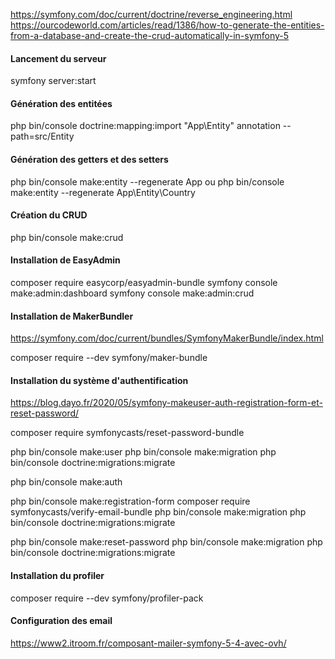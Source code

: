 
https://symfony.com/doc/current/doctrine/reverse_engineering.html
https://ourcodeworld.com/articles/read/1386/how-to-generate-the-entities-from-a-database-and-create-the-crud-automatically-in-symfony-5


#### Lancement du serveur

symfony server:start

#### Génération des entitées

php bin/console doctrine:mapping:import "App\Entity" annotation --path=src/Entity


#### Génération des getters et des setters

php bin/console make:entity --regenerate App
ou 
php bin/console make:entity --regenerate App\\Entity\\Country


#### Création du CRUD

php bin/console make:crud


#### Installation de EasyAdmin

composer require easycorp/easyadmin-bundle
symfony console make:admin:dashboard
symfony console make:admin:crud


#### Installation de MakerBundler

https://symfony.com/doc/current/bundles/SymfonyMakerBundle/index.html

composer require --dev symfony/maker-bundle


#### Installation du système d'authentification

https://blog.dayo.fr/2020/05/symfony-makeuser-auth-registration-form-et-reset-password/

composer require symfonycasts/reset-password-bundle

php bin/console make:user
php bin/console make:migration
php bin/console doctrine:migrations:migrate

php bin/console make:auth

php bin/console make:registration-form
composer require symfonycasts/verify-email-bundle
php bin/console make:migration
php bin/console doctrine:migrations:migrate

php bin/console make:reset-password
php bin/console make:migration
php bin/console doctrine:migrations:migrate


#### Installation du profiler

composer require --dev symfony/profiler-pack



#### Configuration des email

https://www2.itroom.fr/composant-mailer-symfony-5-4-avec-ovh/



